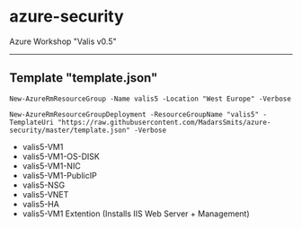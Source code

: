 # azure-security
Azure Workshop "Valis v0.5"

---------------
Template "template.json"
---------------
```
New-AzureRmResourceGroup -Name valis5 -Location "West Europe" -Verbose
```
```
New-AzureRmResourceGroupDeployment -ResourceGroupName "valis5" -TemplateUri "https://raw.githubusercontent.com/MadarsSmits/azure-security/master/template.json" -Verbose
```

- valis5-VM1
- valis5-VM1-OS-DISK
- valis5-VM1-NIC
- valis5-VM1-PublicIP
- valis5-NSG
- valis5-VNET
- valis5-HA
- valis5-VM1 Extention (Installs IIS Web Server + Management)